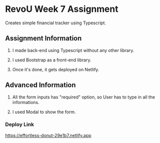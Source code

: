 # RevoU Week 7 Assignment

Creates simple financial tracker using Typescript.

## Assignment Information

1. I made back-end using Typescript without any other library.

2. I used Bootstrap as a front-end library.

3. Once it's done, it gets deployed on Netlify.

## Advanced Information

1. All the form inputs has "required" option, so User has to type in all the informations.

2. I used Modal to show the form.

### Deploy Link

https://effortless-donut-29e1b7.netlify.app
